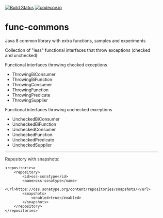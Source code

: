 [![Build Status](https://travis-ci.org/pragmatico/func-commons.svg?branch=master)](https://travis-ci.org/pragmatico/func-commons)
[![codecov.io](https://codecov.io/github/pragmatico/func-commons/coverage.svg?branch=master)](https://codecov.io/github/pragmatico/func-commons?branch=master)

# func-commons
Java 8 common library with extra functions, samples and experiments


Collection of "less" functional interfaces that throw exceptions (checked and unchecked)

Functional interfaces throwing checked exceptions

+ ThrowingBiConsumer
+ ThrowingBiFunction
+ ThrowingConsumer
+ ThrowingFunction
+ ThrowingPredicate
+ ThrowingSupplier

Functional interfaces throwing unchecked exceptions

+ UncheckedBiConsumer
+ UncheckedBiFunction
+ UncheckedConsumer
+ UncheckedFunction
+ UncheckedPredicate
+ UncheckedSupplier

----

Repository with snapshots:

	<repositories>
	    <repository>
	        <id>oss-sonatype</id>
	        <name>oss-sonatype</name>
	        <url>https://oss.sonatype.org/content/repositories/snapshots/</url>
	        <snapshots>
	            <enabled>true</enabled>
	        </snapshots>
	    </repository>
	</repositories>